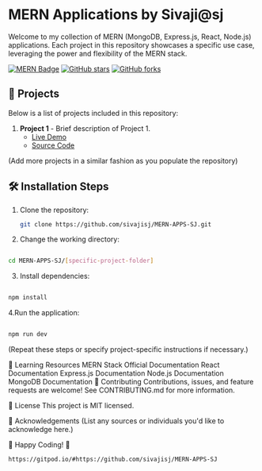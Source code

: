 # MERN Applications by Sivaji@sj

Welcome to my collection of MERN (MongoDB, Express.js, React, Node.js) applications. Each project in this repository showcases a specific use case, leveraging the power and flexibility of the MERN stack.

[![MERN Badge](https://img.shields.io/badge/MERN-Stack-blue)](https://www.mongodb.com/mern-stack)
[![GitHub stars](https://img.shields.io/github/stars/sivajisj/MERN-APPS-SJ?style=social)](https://github.com/sivajisj/MERN-APPS-SJ/stargazers)
[![GitHub forks](https://img.shields.io/github/forks/sivajisj/MERN-APPS-SJ?style=social)](https://github.com/sivajisj/MERN-APPS-SJ/network/members)

## 🚀 Projects

Below is a list of projects included in this repository:

1. **Project 1** - Brief description of Project 1.
   - [Live Demo](#)
   - [Source Code](#)

(Add more projects in a similar fashion as you populate the repository)

## 🛠️ Installation Steps

1. Clone the repository:
   ```bash
   git clone https://github.com/sivajisj/MERN-APPS-SJ.git
   ```
2. Change the working directory:

```bash

cd MERN-APPS-SJ/[specific-project-folder]
   ```
3. Install dependencies:

```bash

npm install
```
4.Run the application:

```bash

npm run dev
```
(Repeat these steps or specify project-specific instructions if necessary.)

🌱 Learning Resources
MERN Stack Official Documentation
React Documentation
Express.js Documentation
Node.js Documentation
MongoDB Documentation
🤝 Contributing
Contributions, issues, and feature requests are welcome! See CONTRIBUTING.md for more information.

📝 License
This project is MIT licensed.

🙌 Acknowledgements
(List any sources or individuals you'd like to acknowledge here.)

🚀 Happy Coding! 🚀
```bash
https://gitpod.io/#https://github.com/sivajisj/MERN-APPS-SJ
```


